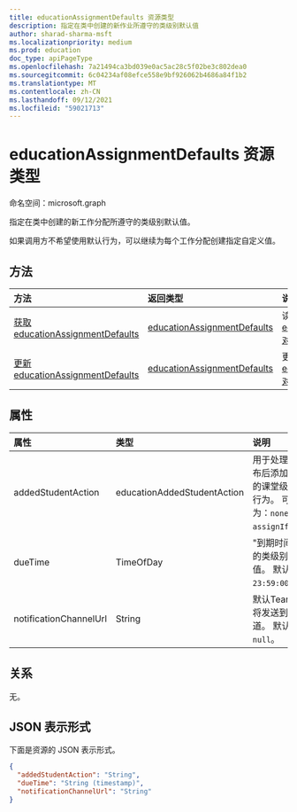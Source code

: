 ```yaml
---
title: educationAssignmentDefaults 资源类型
description: 指定在类中创建的新作业所遵守的类级别默认值
author: sharad-sharma-msft
ms.localizationpriority: medium
ms.prod: education
doc_type: apiPageType
ms.openlocfilehash: 7a21494ca3bd039e0ac5ac28c5f02be3c802dea0
ms.sourcegitcommit: 6c04234af08efce558e9bf926062b4686a84f1b2
ms.translationtype: MT
ms.contentlocale: zh-CN
ms.lasthandoff: 09/12/2021
ms.locfileid: "59021713"
---
```

# <a name="educationassignmentdefaults-resource-type"></a>educationAssignmentDefaults 资源类型

命名空间：microsoft.graph

指定在类中创建的新工作分配所遵守的类级别默认值。 

如果调用方不希望使用默认行为，可以继续为每个工作分配创建指定自定义值。

## <a name="methods"></a>方法
|方法|返回类型|说明|
|:---|:---|:---|
|[获取 educationAssignmentDefaults](../api/educationassignmentdefaults-get.md)|[educationAssignmentDefaults](../resources/educationassignmentdefaults.md)|读取 [educationAssignmentDefaults 对象的属性和](../resources/educationassignmentdefaults.md) 关系。|
|[更新 educationAssignmentDefaults](../api/educationassignmentdefaults-update.md)|[educationAssignmentDefaults](../resources/educationassignmentdefaults.md)|更新 [educationAssignmentDefaults 对象](../resources/educationassignmentdefaults.md) 的属性。|

## <a name="properties"></a>属性
|属性|类型|说明|
|:---|:---|:---|
|addedStudentAction|educationAddedStudentAction|用于处理作业发布后添加的学生的课堂级别默认行为。 可取值为：`none`、`assignIfOpen`。|
|dueTime|TimeOfDay|"到期时间"字段的类级别默认值。 默认值为 `23:59:00`。|
|notificationChannelUrl|String|默认Teams通知将发送到的频道。 默认值为 `null`。|

## <a name="relationships"></a>关系
无。

## <a name="json-representation"></a>JSON 表示形式
下面是资源的 JSON 表示形式。
<!-- {
  "blockType": "resource",
  "keyProperty": "id",
  "@odata.type": "microsoft.graph.educationAssignmentDefaults",
  "openType": false
}
-->
``` json
{
  "addedStudentAction": "String",
  "dueTime": "String (timestamp)",
  "notificationChannelUrl": "String"
}
```

